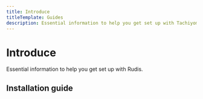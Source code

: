 ```yaml
---
title: Introduce
titleTemplate: Guides
description: Essential information to help you get set up with Tachiyomi.
---
```


# Introduce

Essential information to help you get set up with Rudis.

## Installation guide